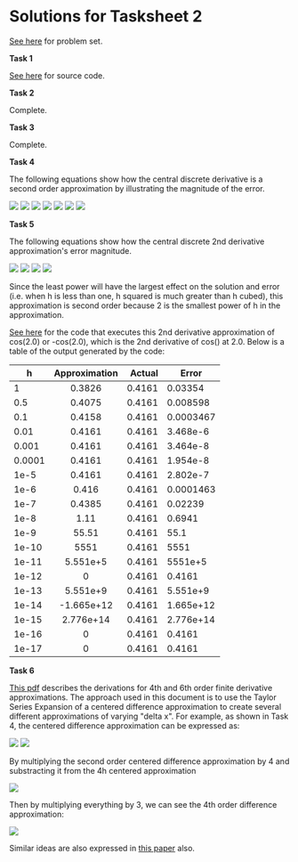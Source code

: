 # Solutions for Tasksheet 2 
[See here](https://github.com/jvkoebbe/math4610/blob/master/tasksheets/tasksheet_02/pdf/tasksheet_02.pdf) for problem set.

**Task 1**

[See here](https://github.com/chazcornwall/math4610/blob/master/src/task2/helloworld.cpp) for source code.

**Task 2**

Complete.

**Task 3**

Complete.

**Task 4**

The following equations show how the central discrete derivative is a second order approximation by illustrating the magnitude of the error.

<img src="https://render.githubusercontent.com/render/math?math=f^{'}(a) \approx \frac{f(a%2Bh) - f(a-h)}{2h}">

<img src="https://render.githubusercontent.com/render/math?math=f(a%2Bh) = \sum_{n=0}^{\infty}\frac{f^{(n)}(a)}{n!}(a%2Bh-a)^{n} \approx f(a) %2B f^{'}(a)h %2B \frac{1}{2}f^{''}(a)h^{2}  %2B \frac{1}{6}f^{'''}(a)h^{3} %2B ...">

<img src="https://render.githubusercontent.com/render/math?math=f(a-h) = \sum_{n=0}^{\infty}\frac{f^{(n)}(a)}{n!}(a-h-a)^{n} \approx f(a) - f^{'}(a)h %2B \frac{1}{2}f^{''}(a)h^{2}  - \frac{1}{6}f^{'''}(a)h^{3} %2B ...">

<img src="https://render.githubusercontent.com/render/math?math=f(a%2Bh) - f(a-h) = 2f^{'}(a)h %2B \frac{1}{3}f^{'''}(a)h^{3} %2B ...">

<img src="https://render.githubusercontent.com/render/math?math=\frac{f(a%2Bh) - f(a-h)}{2h} = f^{'}(a) %2B \frac{1}{6}f^{'''}(a)h^{2} %2B ...">

<img src="https://render.githubusercontent.com/render/math?math=|e| = f^{'}(a) -  \frac{f(a%2Bh) - f(a-h)}{2h}">

<img src="https://render.githubusercontent.com/render/math?math=|e| = \frac{1}{6}f^{'''}(\xi)h^{2} \leq Ch^{2}">

**Task 5**

The following equations show how the central discrete 2nd derivative approximation's error magnitude.

<img src="https://render.githubusercontent.com/render/math?math=f^{''}(a) \approx \frac{f(a%2Bh) - 2f(a) %2B f(a-h)}{h^{2}}">

<img src="https://render.githubusercontent.com/render/math?math=f^{''}(a) \approx f^{''}(a) %2B \frac{1}{12}f^{(4)}(a)h^{2} %2B \frac{1}{360}f^{(6)}(a)h^{4} %2B ...">

<img src="https://render.githubusercontent.com/render/math?math=|e| = f^{''}(a) -  [f^{''}(a) %2B \frac{1}{12}f^{(4)}(a)h^{2} %2B \frac{1}{360}f^{(6)}(a)h^{4} %2B ...]">

<img src="https://render.githubusercontent.com/render/math?math=|e| = \frac{1}{12}f^{(4)}(\xi)h^{2} \leq Ch^{2}">

Since the least power will have the largest effect on the solution and error (i.e. when h is less than one, h squared is much greater than h cubed), this approximation is second order because 2 is the smallest power of h in the approximation. 

[See here](https://github.com/chazcornwall/math4610/blob/master/src/task2/derivativeapprox.cpp) for the code that executes this 2nd derivative approximation of cos(2.0) or -cos(2.0), which is the 2nd derivative of cos() at 2.0. Below is a table of the output generated by the code:

| h        | Approximation           | Actual  | Error |
| ------------- |:-------------:| -----:|------------|
| 1    | 0.3826 | 0.4161| 0.03354 |
| 0.5     | 0.4075      |   0.4161 | 0.008598 |
| 0.1 | 0.4158      |    0.4161| 0.0003467 |
| 0.01 | 0.4161      |    0.4161| 3.468e-6 |
| 0.001 | 0.4161      |    0.4161| 3.464e-8 |
| 0.0001 | 0.4161      |    0.4161| 1.954e-8 |
| 1e-5 | 0.4161      |    0.4161| 2.802e-7 |
| 1e-6 | 0.416      |    0.4161| 0.0001463 |
| 1e-7 | 0.4385     |    0.4161| 0.02239 |
| 1e-8 | 1.11     |    0.4161| 0.6941 |
| 1e-9 | 55.51     |    0.4161| 55.1 |
| 1e-10 | 5551     |    0.4161| 5551 |
| 1e-11 | 5.551e+5     |    0.4161| 5551e+5 |
| 1e-12 | 0    |    0.4161| 0.4161 |
| 1e-13 | 5.551e+9   |    0.4161| 5.551e+9 |
| 1e-14 | -1.665e+12  |    0.4161| 1.665e+12 |
| 1e-15 | 2.776e+14 |    0.4161| 2.776e+14 |
| 1e-16 | 0 |    0.4161| 0.4161 |
| 1e-17 | 0 |    0.4161| 0.4161 |


**Task 6**

[This pdf](https://www.weatherclasses.com/uploads/1/3/1/3/131359169/lectfinitedifference.pdf) describes the derivations for 4th and 6th order finite derivative approximations. The approach used in this document is to use the Taylor Series Expansion of a centered difference approximation to create several different approximations of varying "delta x". For example, as shown in Task 4, the centered difference approximation can be expressed as:

<img src="https://render.githubusercontent.com/render/math?math=\frac{f(a%2Bh) - f(a-h)}{2h} = f^{'}(a) %2B \frac{1}{3!}f^{'''}(a)h^{2} %2B \frac{1}{5!}f^{(5)}(a)h^{4} %2B ...">

<img src="https://render.githubusercontent.com/render/math?math=\frac{f(a%2B2h) - f(a-2h)}{4h} = f^{'}(a) %2B \frac{1}{3!}f^{'''}(a)(2h)^{2} %2B \frac{1}{5!}f^{(5)}(a)(2h)^{4} %2B...">

By multiplying the second order centered difference approximation by 4 and substracting it from the 4h centered approximation

<img src="https://render.githubusercontent.com/render/math?math=\frac{8[f(a%2Bh) - f(a-h)] - [f(a%2B2h) - f(a-2h)]}{4h} = 3f^{'}(a) - \frac{1}{5!}f^{(5)}(a)12(h)^{4} - ...">

Then by multiplying everything by 3, we can see the 4th order difference approximation:

<img src="https://render.githubusercontent.com/render/math?math=\frac{8[f(a%2Bh) - f(a-h)] - [f(a%2B2h) - f(a-2h)]}{12h} = f^{'}(a) - \frac{1}{5!}f^{(5)}(a)4(h)^{4} - ...">

Similar ideas are also expressed in [this paper](https://www.dam.brown.edu/people/alcyew/handouts/numdiff.pdf) also.


